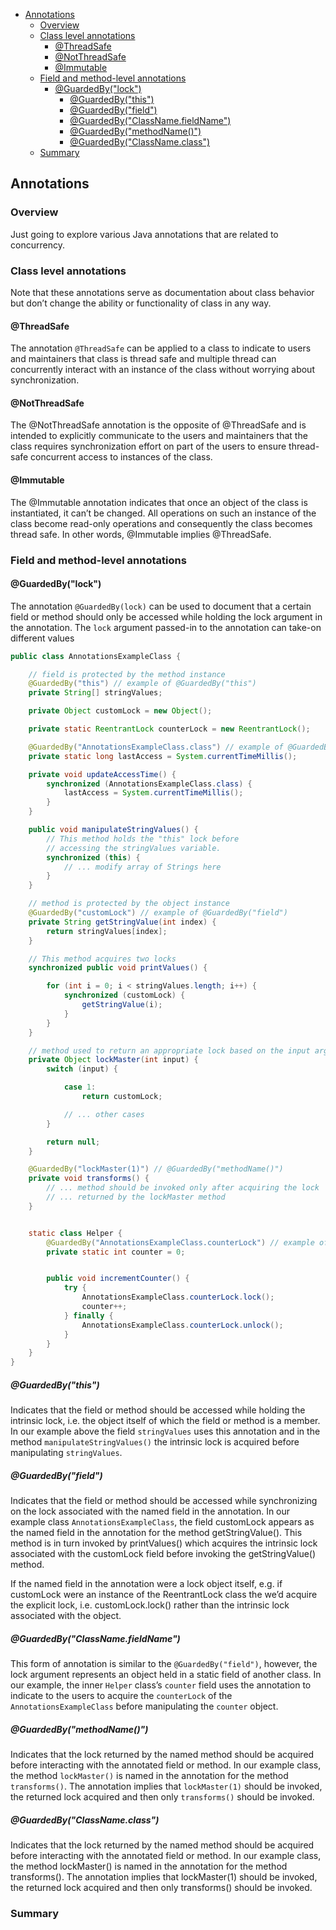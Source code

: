 <!-- TOC -->
  * [Annotations](#annotations)
    * [Overview](#overview)
    * [Class level annotations](#class-level-annotations)
      * [@ThreadSafe](#threadsafe)
      * [@NotThreadSafe](#notthreadsafe)
      * [@Immutable](#immutable)
    * [Field and method-level annotations](#field-and-method-level-annotations)
      * [@GuardedBy("lock")](#guardedbylock)
        * [@GuardedBy("this")](#guardedbythis)
        * [@GuardedBy("field")](#guardedbyfield)
        * [@GuardedBy("ClassName.fieldName")](#guardedbyclassnamefieldname)
        * [@GuardedBy("methodName()")](#guardedbymethodname)
        * [@GuardedBy("ClassName.class")](#guardedbyclassnameclass)
    * [Summary](#summary)
<!-- TOC -->

## Annotations
### Overview
Just going to explore various Java annotations that are related to concurrency.
### Class level annotations

Note that these annotations serve as documentation about class behavior but don’t change the ability or functionality of class in any way.

#### @ThreadSafe

The annotation `@ThreadSafe` can be applied to a class to indicate to users and maintainers that class is thread safe and multiple thread can concurrently interact with an instance of the class without worrying about synchronization.

#### @NotThreadSafe

The @NotThreadSafe annotation is the opposite of @ThreadSafe and is intended to explicitly communicate to the users and maintainers that the class requires synchronization effort on part of the users to ensure thread-safe concurrent access to instances of the class.

#### @Immutable

The @Immutable annotation indicates that once an object of the class is instantiated, it can’t be changed. All operations on such an instance of the class become read-only operations and consequently the class becomes thread safe. In other words, @Immutable implies @ThreadSafe.

### Field and method-level annotations
#### @GuardedBy("lock")

The annotation `@GuardedBy(lock)` can be used to document that a certain field or method should only be accessed while holding the lock argument in the annotation. The `lock` argument passed-in to the annotation can take-on different values

```java
public class AnnotationsExampleClass {

    // field is protected by the method instance
    @GuardedBy("this") // example of @GuardedBy("this")
    private String[] stringValues;

    private Object customLock = new Object();

    private static ReentrantLock counterLock = new ReentrantLock();

    @GuardedBy("AnnotationsExampleClass.class") // example of @GuardedBy("ClassName.class")
    private static long lastAccess = System.currentTimeMillis();

    private void updateAccessTime() {
        synchronized (AnnotationsExampleClass.class) {
            lastAccess = System.currentTimeMillis();
        }
    }

    public void manipulateStringValues() {
        // This method holds the "this" lock before
        // accessing the stringValues variable.
        synchronized (this) {
            // ... modify array of Strings here
        }
    }

    // method is protected by the object instance
    @GuardedBy("customLock") // example of @GuardedBy("field")
    private String getStringValue(int index) {
        return stringValues[index];
    }

    // This method acquires two locks
    synchronized public void printValues() {

        for (int i = 0; i < stringValues.length; i++) {
            synchronized (customLock) {
                getStringValue(i);
            }
        }
    }

    // method used to return an appropriate lock based on the input argument.
    private Object lockMaster(int input) {
        switch (input) {

            case 1:
                return customLock;

            // ... other cases
        }

        return null;
    }

    @GuardedBy("lockMaster(1)") // @GuardedBy("methodName()")
    private void transforms() {
        // ... method should be invoked only after acquiring the lock
        // ... returned by the lockMaster method
    }


    static class Helper {
        @GuardedBy("AnnotationsExampleClass.counterLock") // example of @GuardedBy("ClassName.fieldName")
        private static int counter = 0;


        public void incrementCounter() {
            try {
                AnnotationsExampleClass.counterLock.lock();
                counter++;
            } finally {
                AnnotationsExampleClass.counterLock.unlock();
            }
        }
    }
}
```

##### @GuardedBy("this")

Indicates that the field or method should be accessed while holding the intrinsic lock, i.e. the object itself of which the field or method is a member. In our example above the field `stringValues` uses this annotation and in the method `manipulateStringValues()` the intrinsic lock is acquired before manipulating `stringValues`.

##### @GuardedBy("field")

Indicates that the field or method should be accessed while synchronizing on the lock associated with the named field in the annotation. In our example class `AnnotationsExampleClass`, the field customLock appears as the named field in the annotation for the method getStringValue(). This method is in turn invoked by printValues() which acquires the intrinsic lock associated with the customLock field before invoking the getStringValue() method.

If the named field in the annotation were a lock object itself, e.g. if customLock were an instance of the ReentrantLock class the we’d acquire the explicit lock, i.e. customLock.lock() rather than the intrinsic lock associated with the object.

##### @GuardedBy("ClassName.fieldName")

This form of annotation is similar to the `@GuardedBy("field")`, however, the lock argument represents an object held in a static field of another class. In our example, the inner `Helper` class’s `counter` field uses the annotation to indicate to the users to acquire the `counterLock` of the `AnnotationsExampleClass` before manipulating the `counter` object.

##### @GuardedBy("methodName()")

Indicates that the lock returned by the named method should be acquired before interacting with the annotated field or method. In our example class, the method `lockMaster()` is named in the annotation for the method `transforms()`. The annotation implies that `lockMaster(1)` should be invoked, the returned lock acquired and then only `transforms()` should be invoked.

##### @GuardedBy("ClassName.class")

Indicates that the lock returned by the named method should be acquired before interacting with the annotated field or method. In our example class, the method lockMaster() is named in the annotation for the method transforms(). The annotation implies that lockMaster(1) should be invoked, the returned lock acquired and then only transforms() should be invoked.

### Summary